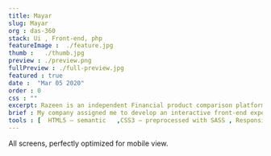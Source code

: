 ```yaml
---
title: Mayar
slug: Mayar
org : das-360
stack: Ui , Front-end, php
featureImage :  ./feature.jpg
thumb :   ./thumb.jpg
preview : ./preview.png
fullPreview : ./full-preview.jpg
featured : true
date :  "Mar 05 2020"
order : 0
css : ""
excerpt: Razeen is an independent Financial product comparison platform and information service that aims to provide you with the tools you need to make better decisions.
brief : My company assigned me to develop an interactive front-end experience for the Razeen. The project required solutions to produce a website that matched the detailed designs and interactivity concepts provided by Razeen. I built the website jquery JS and Sass Bootstrap.
tools : [  HTML5 – semantic   ,CSS3 – preprocessed with SASS , Responsive Website Design ,  Asp.net core  - Razor pages , "JavaScript - jquery , swiper , jquery.validate" , Gulp js]
---
```

All screens, perfectly optimized for mobile view.